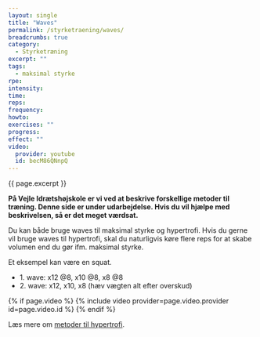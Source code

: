 ```yaml
---
layout: single
title: "Waves"
permalink: /styrketraening/waves/
breadcrumbs: true
category:
  - Styrketræning
excerpt: ""
tags:
  - maksimal styrke
rpe: 
intensity: 
time: 
reps: 
frequency: 
howto:
exercises: ""
progress:
effect: ""
video:
  provider: youtube
  id: becM86QNnpQ
---
```


{{ page.excerpt }}

**På Vejle Idrætshøjskole er vi ved at beskrive forskellige metoder til træning. Denne side er under udarbejdelse. Hvis du vil hjælpe med beskrivelsen, så er det meget værdsat.**

Du kan både bruge waves til maksimal styrke og hypertrofi. Hvis du gerne vil bruge waves til hypertrofi, skal du naturligvis køre flere reps for at skabe volumen end du gør ifm. maksimal styrke.

Et eksempel kan være en squat.

- 1\. wave: x12 @8, x10 @8, x8 @8
- 2\. wave: x12, x10, x8 (hæv vægten alt efter overskud)

{% if page.video %}
  {% include video provider=page.video.provider id=page.video.id %}
{% endif %}

Læs mere om [metoder til hypertrofi](/hypertrofi-metoder/).
